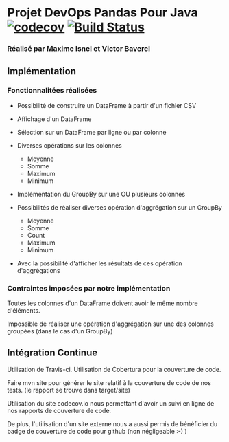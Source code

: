 # Projet DevOps Pandas Pour Java [![codecov](https://codecov.io/gh/TheSpyGeek/DevOps_Project/branch/master/graph/badge.svg?token=gK8JynLGcl)](https://codecov.io/gh/TheSpyGeek/DevOps_Project) [![Build Status](https://travis-ci.com/TheSpyGeek/DevOps_Project.svg?token=AmtD253suzrd44ZDSspK&branch=master)](https://travis-ci.com/TheSpyGeek/DevOps_Project)

### Réalisé par Maxime Isnel et Victor Baverel


## Implémentation

### Fonctionnalitées réalisées

* Possibilité de construire un DataFrame à partir d'un fichier CSV
* Affichage d'un DataFrame
* Sélection sur un DataFrame par ligne ou par colonne
* Diverses opérations sur les colonnes
    - Moyenne
    - Somme
    - Maximum
    - Minimum

* Implémentation du GroupBy sur une OU plusieurs colonnes
* Possibilités de réaliser diverses opération d'aggrégation sur un GroupBy
    - Moyenne
    - Somme
    - Count
    - Maximum
    - Minimum
* Avec la possibilité d'afficher les résultats de ces opération d'aggrégations

### Contraintes imposées par notre implémentation

Toutes les colonnes d'un DataFrame doivent avoir le même nombre d'éléments.

Impossible de réaliser une opération d'aggrégation sur une des colonnes groupées (dans le cas d'un GroupBy)

## Intégration Continue

Utilisation de Travis-ci.
Utilisation de Cobertura pour la couverture de code.


Faire mvn site pour générer le site relatif à la couverture de code de nos tests. (le rapport se trouve dans target/site)

Utilisation du site codecov.io nous permettant d'avoir un suivi en ligne de nos rapports de couverture de code.

De plus, l'utilisation d'un site externe nous a aussi permis de bénéficier du badge de couverture de code pour github (non négligeable :-) )


